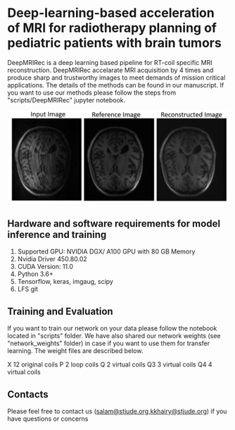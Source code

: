 # Deep-learning-based acceleration of MRI for radiotherapy planning of pediatric patients with brain tumors

DeepMRIRec is a deep learning based pipeline for RT-coil specific MRI reconstruction. DeepMRIRec accelarate MRI acquisition by 4 times and produce sharp and trustworthy images to meet demands of mission critical applications. The details of the methods can be found in our manuscript. If you want to use our methods please follow the steps from "scripts/DeepMRIRec" jupyter notebook. 

![MRI Reconstruction](misc/recout.jpg?raw=true "MRI Reconstruction")

## Hardware and software requirements for model inference and training
1. Supported GPU: NVIDIA DGX/ A100 GPU with 80 GB Memory
2. Nvidia Driver 450.80.02
3. CUDA Version: 11.0
4. Python 3.6+
5. Tensorflow, keras, imgaug, scipy
6. LFS git


## Training and Evaluation

If you want to train our network on your data please follow the notebook located in "scripts" folder. We have also shared our network weights (see "network_weights" folder) in case if you want to use them for transfer learning. The weight files are described below.

X 12 original coils
P  2 loop coils
Q  2 virtual coils
Q3 3 virtual coils
Q4 4 virtual coils

## Contacts
Please feel free to contact us (salam@stjude.org,kkhairy@stjude.org) if you have questions or concerns
